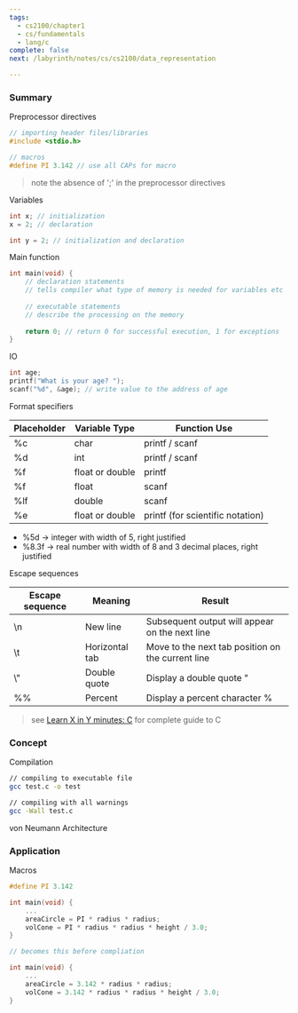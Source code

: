 ```yaml
---
tags:
  - cs2100/chapter1
  - cs/fundamentals
  - lang/c
complete: false
next: /labyrinth/notes/cs/cs2100/data_representation

---
```

### Summary
Preprocessor directives
```c
// importing header files/libraries
#include <stdio.h>

// macros 
#define PI 3.142 // use all CAPs for macro
```
> note the absence of ';' in the preprocessor directives

Variables
```c
int x; // initialization
x = 2; // declaration

int y = 2; // initialization and declaration
```

Main function
```c
int main(void) {
	// declaration statements
	// tells compiler what type of memory is needed for variables etc
	
	// executable statements
	// describe the processing on the memory
	
	return 0; // return 0 for successful execution, 1 for exceptions
}
```

IO
```c
int age;
printf("What is your age? ");
scanf("%d", &age); // write value to the address of age
```

Format specifiers

| Placeholder | Variable Type   | Function Use                     |
| ----------- | --------------- | -------------------------------- |
| %c          | char            | printf / scanf                   |
| %d          | int             | printf / scanf                   |
| %f          | float or double | printf                           |
| %f          | float           | scanf                            |
| %lf         | double          | scanf                            |
| %e          | float or double | printf (for scientific notation) |
- %5d -> integer with width of 5, right justified
- %8.3f -> real number with width of 8 and 3 decimal places, right justified

Escape sequences

| Escape sequence | Meaning        | Result                                            |
| --------------- | -------------- | ------------------------------------------------- |
| \n              | New line       | Subsequent output will appear on the next line    |
| \t              | Horizontal tab | Move to the next tab position on the current line |
| \\"             | Double quote   | Display a double quote "                          |
| %%              | Percent        | Display a percent character %                     |
> see [Learn X in Y minutes: C](https://learnxinyminutes.com/c/) for complete guide to C
### Concept
Compilation
```sh
// compiling to executable file
gcc test.c -o test

// compiling with all warnings
gcc -Wall test.c
```

von Neumann Architecture



### Application
Macros
```c
#define PI 3.142

int main(void) {
	...
	areaCircle = PI * radius * radius;
	volCone = PI * radius * radius * height / 3.0;
}

// becomes this before compliation

int main(void) {
	...
	areaCircle = 3.142 * radius * radius;
	volCone = 3.142 * radius * radius * height / 3.0;
}
```